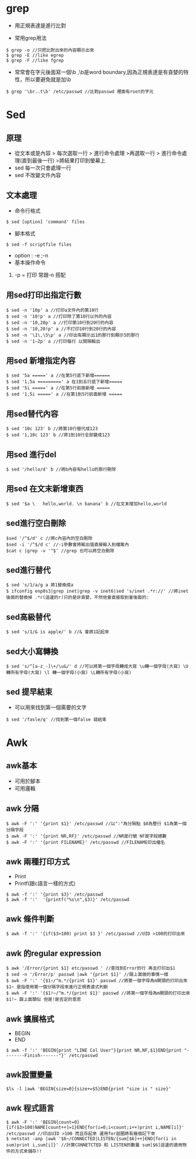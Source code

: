 # grep 
* 用正規表達是進行比對

* 常用grep用法
```
$ grep -o //只把比對出來的內容顯示出來
$ grep -E //like egrep
$ grep -F //like fgrep 
```
* 常常會在字元後面寫一個\b ,\b是word boundary,因為正規表達是有貪婪的特性，所以要避免就是加\b
```
$ grep '\br..t\b' /etc/passwd //比對passwd 裡面有root的字元 
```
# Sed

## 原理
* 從文本或是內容 > 每次選取一行 > 進行命令處理 >再選取一行 > 進行命令處理(直到最後一行) >將結果打印到螢幕上
* sed 每一次只會處理一行
* sed 不改變文件內容

## 文本處理
* 命令行格式
```
$ sed [option] 'command' files
```

* 腳本格式
```
$ sed -f scriptfile files
```

* option : -e ;-n
* 基本操作命令
1. -p = 打印 常跟-n 搭配

## 用sed打印出指定行數

```
$ sed -n '10p' a //打印a文件內的第10行
$ sed -n '10!p' a //打印除了第10行以外的內容
$ sed -n '10,20p' a //打印第10行到20行的內容
$ sed -n '10,20!p' a //不打印10行到20行的內容
$ sed -n '\1\,\5\p' a //印出有顯示出1的那行到顯示5的那行
$ sed -n '1~2p' a //打印每行 以間隔輸出
```

## 用sed 新增指定內容

```
$ sed '5a =====' a //在第5行底下新增======
$ sed '1,5a =========' a 在1到五行底下新增=====
$ sed '5i =====' a //在第5行前面新增 =====
$ sed '1,5i =====' a //在第1到5行前面新增 =====

```

## 用sed替代內容

```
$ sed '10c 123' b //將第10行替代成123
$ sed '1,10c 123' b //將1到10行全部變成123
```

## 用sed 進行del

```
$ sed '/hello/d' b //將b內容有hello的那行刪除
```

## 用sed 在文末新增東西

```
$ sed '$a \   hello,world. \n banana' b //在文末增加hello,world
```

## sed進行空白刪除

```
$sed '/^$/d' c //將c內容內的空白刪除
$sed -i '/^$/d c' //-i參數會將輸出值直接輸入到檔案內
$cat c |grep -v '^$' //grep 也可以將空白刪除
```

## sed進行替代

```
$ sed 's/1/a/g a 將1替換成a  
$ ifconfig enp0s3|grep inet|grep -v inet6|sed 's/inet .*r://' //將inet 後面的替換掉 .*r(這邊的r)只的是非貪婪，不然他會直接取到會後面的:
```

## sed高級替代

```
$ sed 's/1/& is apple/' b //& 會將1記起來 
```

## sed大小寫轉換

```
$ sed 's/^[a-z_-]\+/\u&/' d //可以將第一個字母轉成大寫 \u轉一個字母(大寫) \U轉所有字母(大寫) \l 轉一個字母(小寫) \L轉所有字母(小寫)
```

## sed 提早結束

* 可以用來找到第一個需要的文字

```
$ sed '/fasle/q' //找到第一個false 就結束
```

# Awk

## awk基本
* 可用於腳本
* 可用邏輯

## awk 分隔

```
$ awk -F ':' '{print $1}' /etc/passwd //以":"為分隔點 $0為整行 $1為第一個分隔字段
$ awk -F ':' '{print NR,RF}' /etc/passwd //NR是行號 NF是字段總數 
$ awk -F ':' '{print FILENAME}' /etc/passwd //FILENAME印出檔名 
```

## awk 兩種打印方式

* Print
* Printf(跟c語言一樣的方式)
```
$ awk -f ':' '{print $3}' /etc/passwd
$ awk -f ':'  '{printf("%s\n",$3)}' /etc/passwd
```

## awk 條件判斷

```
$ awk -f ':' '{if($3>100) print $3 }' /etc/passwd //UID >100的打印出來
```

## awk 的regular expression

```
$ awk '/Error/{print $1} etc/passwd ' //查找到Error的行 再去打印出$1 
$ sed -n '/Error/p' passwd |awk '{print $1}' //跟上面做的事情一樣
$ awk -F ':' '{$1~/^m.*/{print $1}' passwd //將第一個字母為m開頭的打印出來 $1~ 是指使用第一個分隔字段來進行正規表達式判斷
$ awk -F ':' '{$1!~/^m.*/{print $1}' passwd //將第一個字母為m開頭的打印出來 $1!~ 跟上面類似 但是!是否定的意思

``` 

## awk 擴展格式

* BEGIN 
* END

```
$ awk -f ':' 'BEGIN{print "LINE Col User"}{print NR,NF,$1}END{print "--------Finish-------"}' /etc/passwd
```

## awk設置變量

```
$ls -l |awk 'BEGIN{size=0}{size+=$5}END{print "size is " size}'
```

## awk 程式語言

```
$ awk -F ':' 'BEGIN{count=0}{if($3>100)NAME[count++]=1}END{for(i=0;i<count;i++)print i,NAME[i]}' /etc/passwd //印出UID >100 而且存起來 運用for迴圈將有幾個記下來
$ netstat -anp |awk '$6~/CONNECTED|LISTEN/{sum[$6]++}END{for(i in sum)print i,sum[i]}' //計算CONNETCTED 和 LISTEN的數量 sum[$6]這邊的適用物件的方式來儲存!!
```